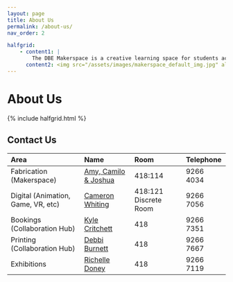 ```yaml
---
layout: page
title: About Us
permalink: /about-us/
nav_order: 2

halfgrid: 
    - content1: |
        The DBE Makerspace is a creative learning space for students across Design and Built Environment located within B418. The tech team support students and staff with technical resources, areas, and equipment, including technical supervision and instruction, operation, and maintenance. We ensure everyone receives safety inductions, instruction, and guidance
      content2: <img src="/assets/images/makerspace_default_img.jpg" alt="DBE Makerspace">
---
```


# About Us

{% include halfgrid.html %}

## Contact Us

| Area | Name | Room | Telephone |
|:-|:-|:-|:-|
| Fabrication (Makerspace) | [Amy, Camilo & Joshua](dbe-technicalsupport@curtin.edu.au) | 418:114 | 9266 4034 | 
| Digital (Animation, Game, VR, etc) | [Cameron Whiting](cameron.whiting@curtin.edu.au)| 418:121 Discrete Room | 9266 7056 |
| Bookings (Collaboration Hub) | [Kyle Critchett](k.critchett@curtin.edu.au) | 418 | 9266 7351 | 
| Printing (Collaboration Hub) | [Debbi Burnett](d.burnett@curtin.edu.au) | 418 | 9266 7667 | 
| Exhibitions | [Richelle Doney](r.doney@curtin.edu.au)  | 418 | 9266 7119 | 

